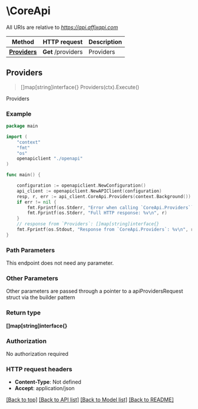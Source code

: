 # \CoreApi

All URIs are relative to *https://api.affixapi.com*

Method | HTTP request | Description
------------- | ------------- | -------------
[**Providers**](CoreApi.md#Providers) | **Get** /providers | Providers



## Providers

> []map[string]interface{} Providers(ctx).Execute()

Providers



### Example

```go
package main

import (
    "context"
    "fmt"
    "os"
    openapiclient "./openapi"
)

func main() {

    configuration := openapiclient.NewConfiguration()
    api_client := openapiclient.NewAPIClient(configuration)
    resp, r, err := api_client.CoreApi.Providers(context.Background()).Execute()
    if err != nil {
        fmt.Fprintf(os.Stderr, "Error when calling `CoreApi.Providers``: %v\n", err)
        fmt.Fprintf(os.Stderr, "Full HTTP response: %v\n", r)
    }
    // response from `Providers`: []map[string]interface{}
    fmt.Fprintf(os.Stdout, "Response from `CoreApi.Providers`: %v\n", resp)
}
```

### Path Parameters

This endpoint does not need any parameter.

### Other Parameters

Other parameters are passed through a pointer to a apiProvidersRequest struct via the builder pattern


### Return type

**[]map[string]interface{}**

### Authorization

No authorization required

### HTTP request headers

- **Content-Type**: Not defined
- **Accept**: application/json

[[Back to top]](#) [[Back to API list]](../README.md#documentation-for-api-endpoints)
[[Back to Model list]](../README.md#documentation-for-models)
[[Back to README]](../README.md)

